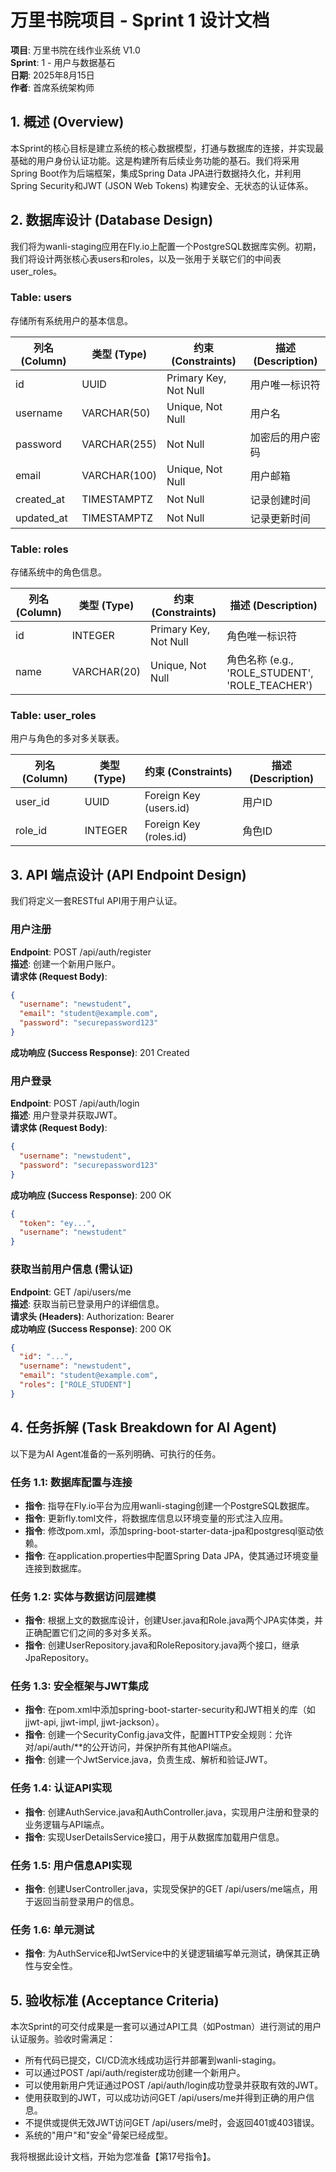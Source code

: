 # 万里书院项目 - Sprint 1 设计文档

**项目**: 万里书院在线作业系统 V1.0  
**Sprint**: 1 - 用户与数据基石  
**日期**: 2025年8月15日  
**作者**: 首席系统架构师  

## 1. 概述 (Overview)

本Sprint的核心目标是建立系统的核心数据模型，打通与数据库的连接，并实现最基础的用户身份认证功能。这是构建所有后续业务功能的基石。我们将采用Spring Boot作为后端框架，集成Spring Data JPA进行数据持久化，并利用Spring Security和JWT (JSON Web Tokens) 构建安全、无状态的认证体系。

## 2. 数据库设计 (Database Design)

我们将为wanli-staging应用在Fly.io上配置一个PostgreSQL数据库实例。初期，我们将设计两张核心表users和roles，以及一张用于关联它们的中间表user_roles。

### Table: users
存储所有系统用户的基本信息。

| 列名 (Column) | 类型 (Type) | 约束 (Constraints) | 描述 (Description) |
|---------------|-------------|-------------------|--------------------|
| id | UUID | Primary Key, Not Null | 用户唯一标识符 |
| username | VARCHAR(50) | Unique, Not Null | 用户名 |
| password | VARCHAR(255) | Not Null | 加密后的用户密码 |
| email | VARCHAR(100) | Unique, Not Null | 用户邮箱 |
| created_at | TIMESTAMPTZ | Not Null | 记录创建时间 |
| updated_at | TIMESTAMPTZ | Not Null | 记录更新时间 |

### Table: roles
存储系统中的角色信息。

| 列名 (Column) | 类型 (Type) | 约束 (Constraints) | 描述 (Description) |
|---------------|-------------|-------------------|--------------------|
| id | INTEGER | Primary Key, Not Null | 角色唯一标识符 |
| name | VARCHAR(20) | Unique, Not Null | 角色名称 (e.g., 'ROLE_STUDENT', 'ROLE_TEACHER') |

### Table: user_roles
用户与角色的多对多关联表。

| 列名 (Column) | 类型 (Type) | 约束 (Constraints) | 描述 (Description) |
|---------------|-------------|-------------------|--------------------|
| user_id | UUID | Foreign Key (users.id) | 用户ID |
| role_id | INTEGER | Foreign Key (roles.id) | 角色ID |

## 3. API 端点设计 (API Endpoint Design)

我们将定义一套RESTful API用于用户认证。

### 用户注册
**Endpoint**: POST /api/auth/register  
**描述**: 创建一个新用户账户。  
**请求体 (Request Body)**:
```json
{
  "username": "newstudent",
  "email": "student@example.com",
  "password": "securepassword123"
}
```
**成功响应 (Success Response)**: 201 Created

### 用户登录
**Endpoint**: POST /api/auth/login  
**描述**: 用户登录并获取JWT。  
**请求体 (Request Body)**:
```json
{
  "username": "newstudent",
  "password": "securepassword123"
}
```
**成功响应 (Success Response)**: 200 OK
```json
{
  "token": "ey...",
  "username": "newstudent"
}
```

### 获取当前用户信息 (需认证)
**Endpoint**: GET /api/users/me  
**描述**: 获取当前已登录用户的详细信息。  
**请求头 (Headers)**: Authorization: Bearer <token>  
**成功响应 (Success Response)**: 200 OK
```json
{
  "id": "...",
  "username": "newstudent",
  "email": "student@example.com",
  "roles": ["ROLE_STUDENT"]
}
```

## 4. 任务拆解 (Task Breakdown for AI Agent)

以下是为AI Agent准备的一系列明确、可执行的任务。

### 任务 1.1: 数据库配置与连接
- **指令**: 指导在Fly.io平台为应用wanli-staging创建一个PostgreSQL数据库。
- **指令**: 更新fly.toml文件，将数据库信息以环境变量的形式注入应用。
- **指令**: 修改pom.xml，添加spring-boot-starter-data-jpa和postgresql驱动依赖。
- **指令**: 在application.properties中配置Spring Data JPA，使其通过环境变量连接到数据库。

### 任务 1.2: 实体与数据访问层建模
- **指令**: 根据上文的数据库设计，创建User.java和Role.java两个JPA实体类，并正确配置它们之间的多对多关系。
- **指令**: 创建UserRepository.java和RoleRepository.java两个接口，继承JpaRepository。

### 任务 1.3: 安全框架与JWT集成
- **指令**: 在pom.xml中添加spring-boot-starter-security和JWT相关的库（如jjwt-api, jjwt-impl, jjwt-jackson）。
- **指令**: 创建一个SecurityConfig.java文件，配置HTTP安全规则：允许对/api/auth/**的公开访问，并保护所有其他API端点。
- **指令**: 创建一个JwtService.java，负责生成、解析和验证JWT。

### 任务 1.4: 认证API实现
- **指令**: 创建AuthService.java和AuthController.java，实现用户注册和登录的业务逻辑与API端点。
- **指令**: 实现UserDetailsService接口，用于从数据库加载用户信息。

### 任务 1.5: 用户信息API实现
- **指令**: 创建UserController.java，实现受保护的GET /api/users/me端点，用于返回当前登录用户的信息。

### 任务 1.6: 单元测试
- **指令**: 为AuthService和JwtService中的关键逻辑编写单元测试，确保其正确性与安全性。

## 5. 验收标准 (Acceptance Criteria)

本次Sprint的可交付成果是一套可以通过API工具（如Postman）进行测试的用户认证服务。验收时需满足：

- 所有代码已提交，CI/CD流水线成功运行并部署到wanli-staging。
- 可以通过POST /api/auth/register成功创建一个新用户。
- 可以使用新用户凭证通过POST /api/auth/login成功登录并获取有效的JWT。
- 使用获取到的JWT，可以成功访问GET /api/users/me并得到正确的用户信息。
- 不提供或提供无效JWT访问GET /api/users/me时，会返回401或403错误。
- 系统的"用户"和"安全"骨架已经成型。

我将根据此设计文档，开始为您准备【第17号指令】。